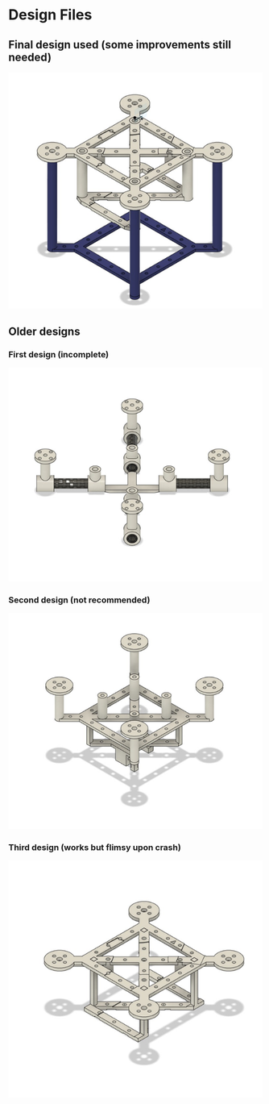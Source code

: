 # Design Files

## Final design used (some improvements still needed)
![image](/../Images/f41.png)

## Older designs
### First design (incomplete)
![](/../../Images/f11.png)
### Second design (not recommended)
![](/../../Images/f21.png)
### Third design (works but flimsy upon crash)
![](/../../Images/f31.png)

